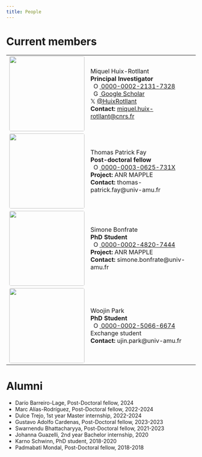 ```yaml
---
title: People
---
```


<html>
  <style>
.page-header {
  color: #000;
  text-align: center;
  background-color: $header-bg-color;
  background-image: url("./images/header.png");
  background-repeat: no-repeat;
  background-size: cover;
  margin: 0 auto;

}
  .btn {
    color: #000;
    border-color: #000; 
    background-color: #fff;
  } 

  .btn:hover {
    color: #000;
    text-decoration: none;
    border-color: #000;
    background-color: #7c940ea1;
  }

table, tr, td, th{
padding: 10px;
margin: auto;
border: none;
}
</style>

<body>
<h1>Current members</h1> 

<table>
<tr>
  <td width="25%">
  <center>
  <image src="./images/miquel.png" position="center" style="border-radius: 4px; width: 200px"/>
  </center>
  </td>
  <td>
   Miquel Huix-Rotllant <br>
    <b>Principal Investigator</b><br>
     <a
    id="cy-effective-orcid-url"
    class="underline"
     href="https://orcid.org/0000-0002-2131-7328"
     target="_blank"
     rel="me noopener noreferrer"
     style="vertical-align: top">
     <img
        src="https://orcid.org/sites/default/files/images/orcid_16x16.png"
        style="width: 1em; margin-inline-start: 0.5em"
        alt="ORCID iD icon"/>
     0000-0002-2131-7328
    </a> <br>
<a
    id="cy-effective-orcid-url"
    class="underline"
     href="https://scholar.google.com/citations?user=4-Y_V40AAAAJ"
     target="_blank"
     rel="me noopener noreferrer"
     style="vertical-align: top">
     <img
        src="https://upload.wikimedia.org/wikipedia/commons/thumb/c/c7/Google_Scholar_logo.svg/240px-Google_Scholar_logo.svg.png"
        style="width: 1em; margin-inline-start: 0.5em"
        alt="Google Scholar icon"/>
      Google Scholar
    </a> <br>
𝕏 <a href="https://twitter.com/HuixRotllant" target="_blank">@HuixRotllant</a>
  <br>
  <b>Contact:</b> <a href="mailto:miquel.huix-rotllant@cnrs.fr" target="_self" rel="noopener noreferrer">miquel.huix-rotllant@cnrs.fr</a><br>
  </td>
</tr>

<!-- <tr>
  <td width="25%">
  <center>
  <image src="./images/marc.png" position="center" style="border-radius: 4px; width: 200px"/>
  </center>
  </td>
  <td>
   Marc Alías-Rodriguez <br>
    <b>Post-doctoral fellow</b><br>
     <a
    id="cy-effective-orcid-url"
    class="underline"
     href="https://orcid.org/0000-0002-1826-4552"
     target="_blank"
     rel="me noopener noreferrer"
     style="vertical-align: top">
     <img
        src="https://orcid.org/sites/default/files/images/orcid_16x16.png"
        style="width: 1em; margin-inline-start: 0.5em"
        alt="ORCID iD icon"/>
     0000-0002-1826-4552
    </a> <br>
  𝕏 <a href="https://twitter.com/maliasrodrig" target="_blank">@MAliasRodrig</a>
  <br>
  <b>Project:</b> ANR MULTICROSS<br>
  <b>Contact:</b> marc.alias-rodriguez@univ-amu.fr<br>
  </td>
</tr> -->
    
<!-- <tr>
  <td width="25%">
  <center>
  <image src="./images/dario.png" position="center" style="border-radius: 4px; width: 200px"/>
  </center>
  </td>
  <td>
   Darío Barreiro-Lage <br>
    <b>Post-doctoral fellow</b>
  <br>
  <b>Project:</b> ANR ULTRARCHEA<br>
  <b>Contact:</b> dario.barreiro-lage@univ-amu.fr<br>
  </td>
</tr> -->
  <tr>
  <td width="25%">
  <center>
      <image src="./images/thomas.jpeg" position="center" style="border-radius: 4px; width: 200px"/>
  </center>
  </td>
  <td>
   Thomas Patrick Fay <br>
    <b>Post-doctoral fellow</b>
  <br>
     <a
    id="cy-effective-orcid-url"
    class="underline"
     href="https://orcid.org/0000-0003-0625-731X"
     target="_blank"
     rel="me noopener noreferrer"
     style="vertical-align: top">
     <img
        src="https://orcid.org/sites/default/files/images/orcid_16x16.png"
        style="width: 1em; margin-inline-start: 0.5em"
        alt="ORCID iD icon"/>
      0000-0003-0625-731X
    </a> <br>
  <b>Project:</b> ANR MAPPLE<br>
  <b>Contact:</b> thomas-patrick.fay@univ-amu.fr<br>
  </td>
</tr>
<tr>
  <td width="25%">
  <center>
  <image src="./images/simone.png" position="center" style="border-radius: 4px; width: 200px"/>
  </center>
  </td>
  <td>
   Simone Bonfrate <br>
    <b>PhD Student</b>
  <br>
     <a
    id="cy-effective-orcid-url"
    class="underline"
     href="https://orcid.org/0000-0002-4820-7444"
     target="_blank"
     rel="me noopener noreferrer"
     style="vertical-align: top">
     <img
        src="https://orcid.org/sites/default/files/images/orcid_16x16.png"
        style="width: 1em; margin-inline-start: 0.5em"
        alt="ORCID iD icon"/>
      0000-0002-4820-7444
    </a> <br>
  <b>Project:</b> ANR MAPPLE<br>
  <b>Contact:</b> simone.bonfrate@univ-amu.fr<br>
  </td>
</tr>
<tr>
  <td width="25%">
  <center>
  <image src="./images/woojin.jpeg" position="center" style="border-radius: 4px; width: 200px"/>
  </center>
  </td>
  <td>
   Woojin Park <br>
    <b>PhD Student</b><br>
         <a
    id="cy-effective-orcid-url"
    class="underline"
     href="https://orcid.org/0000-0002-5066-6674"
     target="_blank"
     rel="me noopener noreferrer"
     style="vertical-align: top">
     <img
        src="https://orcid.org/sites/default/files/images/orcid_16x16.png"
        style="width: 1em; margin-inline-start: 0.5em"
        alt="ORCID iD icon"/>
      0000-0002-5066-6674
    </a>
  <br>
  Exchange student<br>
  <b>Contact:</b> ujin.park@univ-amu.fr<br>
  </td>
</tr>
<!-- <tr>
  <td width="25%">
  <center>
  <image src="./images/dulce.jpeg" position="center" style="border-radius: 4px; width: 200px"/>
  </center>
  </td>
  <td>
   Dulce Trejo <br>
    <b>Master Student</b><br>
  <br>
  Internship<br>
  </td>
</tr> -->
  </table>    


<h1>Alumni</h1> 
<ul>
<li> Darío Barreiro-Lage, Post-Doctoral fellow, 2024 </li>
<li> Marc Alías-Rodríguez, Post-Doctoral fellow, 2022-2024 </li>
<li> Dulce Trejo, 1st year Master internship, 2022-2024 </li>
<li> Gustavo Adolfo Cardenas, Post-Doctoral fellow, 2023-2023 </li>
<li> Swarnendu Bhattacharyya, Post-Doctoral fellow, 2021-2023 </li>
<li> Johanna Guazelli, 2nd year Bachelor internship, 2020 </li>
<li> Karno Schwinn, PhD student, 2018-2020 </li>
<li> Padmabati Mondal, Post-Doctoral fellow, 2018-2018</li>
</ul>

</body>
</html>




